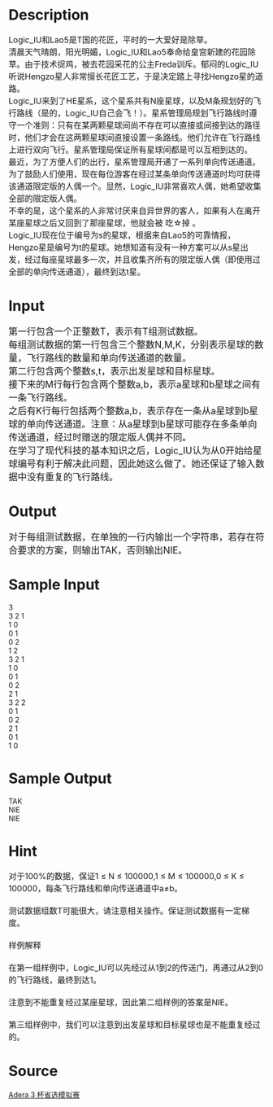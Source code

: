 
# Description

<div class="content"><p><span style="font-size: medium">Logic_IU和Lao5是T国的花匠，平时的一大爱好是除草。<br/>
清晨天气晴朗，阳光明媚，Logic_IU和Lao5奉命给皇宫新建的花园除草。由于技术捉鸡，被去花园采花的公主Freda训斥。郁闷的Logic_IU听说Hengzo星人非常擅长花匠工艺，于是决定踏上寻找Hengzo星的道路。<br/>
Logic_IU来到了HE星系，这个星系共有N座星球，以及M条规划好的飞行路线（是的，Logic_IU自己会飞！）。星系管理局规划飞行路线时遵守一个准则：只有在某两颗星球间尚不存在可以直接或间接到达的路径时，他们才会在这两颗星球间直接设置一条路线。他们允许在飞行路线上进行双向飞行。星系管理局保证所有星球间都是可以互相到达的。<br/>
最近，为了方便人们的出行，星系管理局开通了一系列单向传送通道。为了鼓励人们使用，现在每位游客在经过某条单向传送通道时均可获得该通道限定版的人偶一个。显然，Logic_IU非常喜欢人偶，她希望收集全部的限定版人偶。<br/>
不幸的是，这个星系的人非常讨厌来自异世界的客人，如果有人在离开某座星球之后又回到了那座星球，他就会被 吃☆掉 。<br/>
Logic_IU现在位于编号为s的星球，根据来自Lao5的可靠情报，Hengzo星是编号为t的星球。她想知道有没有一种方案可以从s星出发，经过每座星球最多一次，并且收集齐所有的限定版人偶（即使用过全部的单向传送通道），最终到达t星。<br/>
</span></p></div>

# Input

<div class="content"><p><font size="4">第一行包含一个正整数T，表示有T组测试数据。<br/>
每组测试数据的第一行包含三个整数N,M,K，分别表示星球的数量，飞行路线的数量和单向传送通道的数量。<br/>
第二行包含两个整数s,t，表示出发星球和目标星球。<br/>
接下来的M行每行包含两个整数a,b，表示a星球和b星球之间有一条飞行路线。<br/>
之后有K行每行包括两个整数a,b，表示存在一条从a星球到b星球的单向传送通道。注意：从a星球到b星球可能存在多条单向传送通道，经过时赠送的限定版人偶并不同。<br/>
在学习了现代科技的基本知识之后，Logic_IU认为从0开始给星球编号有利于解决此问题，因此她这么做了。她还保证了输入数据中没有重复的飞行路线。<br/>
</font></p></div>

# Output

<div class="content"><p><font size="4">对于每组测试数据，在单独的一行内输出一个字符串，若存在符合要求的方案，则输出TAK，否则输出NIE。<br/>
</font></p></div>

# Sample Input

<div class="content"><span class="sampledata">3<br/>
3 2 1<br/>
1 0<br/>
0 1<br/>
0 2<br/>
1 2<br/>
3 2 1<br/>
1 0<br/>
0 1<br/>
0 2<br/>
2 1<br/>
3 2 2<br/>
0 1<br/>
0 2<br/>
2 1<br/>
0 1<br/>
1 0<br/>
</span></div>

# Sample Output

<div class="content"><span class="sampledata">TAK<br/>
NIE<br/>
NIE<br/>
</span></div>

# Hint

<div class="content"><p></p><p><span style="font-size: medium">对于100%的数据，保证1 ≤ N ≤ 100000,1 ≤ M ≤ 100000,0 ≤ K ≤ 100000，每条飞行路线和单向传送通道中a≠b。<br/><br/>
测试数据组数T可能很大，请注意相关操作。保证测试数据有一定梯度。<br/><br/>
样例解释<br/><br/>
在第一组样例中，Logic_IU可以先经过从1到2的传送门，再通过从2到0的飞行路线，最终到达1。<br/><br/>
注意到不能重复经过某座星球，因此第二组样例的答案是NIE。<br/><br/>
第三组样例中，我们可以注意到出发星球和目标星球也是不能重复经过的。</span></p><p></p></div>

# Source

<div class="content"><p><a href="problemset.php?search=Adera 3 杯省选模拟赛">Adera 3 杯省选模拟赛</a></p></div>

